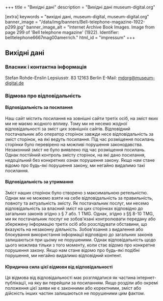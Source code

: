 +++
title = "Вихідні дані"
description = "Вихідні дані museum-digital.org"

[extra]
keywords = "вихідні дані, museum-digital, museum-digital.org"
banner_image = "/data/img/banners/Bell-telephone-magazine-1922-p299.jpg"
banner_image_alt = "Internet Archive Book Images. Image from page 299 of 'Bell telephone magazine' (1922). Identifier: belltelephone6667mag00amerrich."
html_id = "impressum"
+++

## Вихідні дані

### Власник і контактна інформація

Stefan Rohde-Enslin
Lepsiusstr. 83
12163 Berlin
E-Mail: mdorg@museum-digital.de

### Відмова про відповідальність

#### Відповідальність за посилання
Наш сайт містить посилання на зовнішні сайти третіх осіб, на зміст яких ми не маємо жодного впливу. Тому ми не несемо жодної відповідальності за зміст цих зовнішніх сайтів. Відповідний постачальник або оператор сторінок завжди несе відповідальність за зміст сторінок, на які ведуть посилання. Під час розміщення посилань сторінки було перевірено на можливі порушення законодавства. Незаконний зміст не було виявлено під час розміщення посилань. Однак постійний контроль змісту сторінок, на які дано посилання, недоцільний без конкретних ознак порушення закону. Якщо нам стане відомо про будь-які порушення закону, ми негайно видалимо такі посилання.

#### Відповідальність за утримання

Зміст наших сторінок було створено з максимальною ретельністю. Однак ми не можемо взяти на себе відповідальність за правильність, повноту та актуальність змісту. Як постачальник послуг, ми несемо відповідальність за власний зміст на цих сторінках відповідно до загальних законів згідно з § 7 абз. 1 TMG. Однак, згідно з §§ 8-10 TMG, ми як постачальник послуг не зобов'язані контролювати передану або збережену інформацію третіх осіб або розслідувати обставини, що вказують на незаконну діяльність. Зобов'язання з видалення або блокування використання інформації відповідно до загальних законів залишаються при цьому не порушеними. Однак відповідальність щодо цього можлива тільки з того моменту, коли стає відомо про конкретне порушення закону. Якщо нам стане відомо про будь-які подібні порушення, ми негайно видалимо відповідний контент.

#### Юридична сила цієї відмови від відповідальності

Ця відмова від відповідальності має розглядатися як частина інтернет-публікації, на яку ви перейшли за посиланням. Якщо розділи або окремі положення цієї заяви не є законними або коректними, зміст або дійсність інших частин залишаються не порушеними цим фактом.

